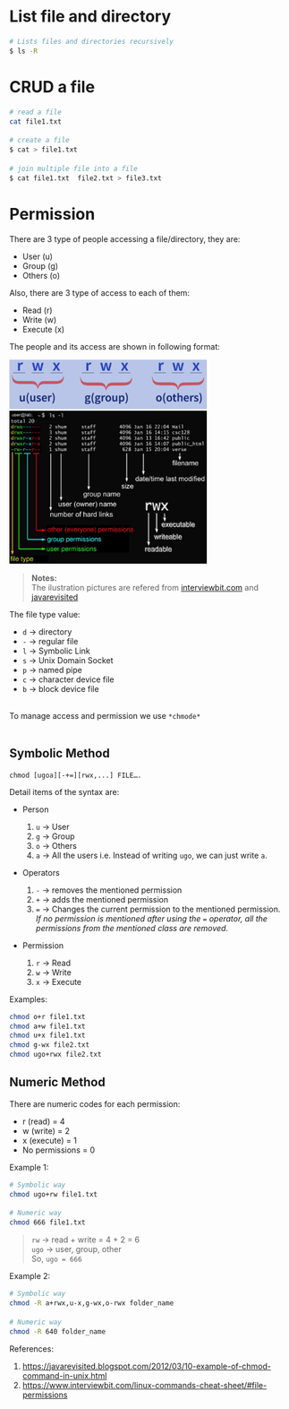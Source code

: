 # List file and directory 
   ``` bash
   # Lists files and directories recursively
   $ ls -R

   ```
# CRUD a file
   ``` bash
   # read a file
   cat file1.txt

   # create a file
   $ cat > file1.txt

   # join multiple file into a file
   $ cat file1.txt  file2.txt > file3.txt
   
   ```
# Permission

   There are 3 type of people accessing a file/directory, they are:
   - User (u)
   - Group (g)
   - Others (o)
   
   Also, there are 3 type of access to each of them:
   - Read (r)
   - Write (w)
   - Execute (x)

   The people and its access are shown in following format:

   
   <img src="images/chmod-person-type.png" alt="" width="70%" height="50%"/>
   <img src="images/file-person-access.png" alt="" width="70%" height="50%"/>
   
   <br/>

   > **Notes:** <br/>
   > The ilustration pictures are refered from [interviewbit.com](https://www.interviewbit.com/linux-commands-cheat-sheet/#file-permissions) and [javarevisited](https://javarevisited.blogspot.com/2012/03/10-example-of-chmod-command-in-unix.html)
   
   The file type value:
   - <code>d</code> → directory
   - <code>-</code> → regular file
   - <code>l</code> → Symbolic Link
   - <code>s</code> → Unix Domain Socket
   - <code>p</code> → named pipe
   - <code>c</code> → character device file
   - <code>b</code> → block device file

   <br/>   
   To manage access and permission we use <code>*chmode*</code> 
   <br/>   
   <br/>  
 
   ## Symbolic Method
   ```
   chmod [ugoa][-+=][rwx,...] FILE….
   ```

   Detail items of the syntax are:
   - Person
      1. <code>u</code> → User
      2. <code>g</code> → Group
      3. <code>o</code> → Others
      4. <code>a</code> → All the users i.e. 
             Instead of writing <code>ugo</code>, we can just write <code>a</code>.

   - Operators
      1. <code>-</code> → removes the mentioned permission
      2. <code>+</code> → adds the mentioned permission
      3. <code>=</code> → Changes the current permission to the mentioned permission. </br>
             *If no permission is mentioned after using the <code>=</code> operator, all the permissions from the mentioned class are removed.*

   - Permission
      1. <code>r</code> → Read
      2. <code>w</code> → Write
      3. <code>x</code> → Execute

   Examples:
   ``` bash
   chmod o+r file1.txt
   chmod a+w file1.txt
   chmod u+x file1.txt
   chmod g-wx file2.txt
   chmod ugo+rwx file2.txt
   ```

   ## Numeric Method
   There are numeric codes for each permission:
   - r (read) = 4
   - w (write) = 2
   - x (execute) = 1
   - No permissions  = 0

   Example 1:
   ``` bash
   # Symbolic way
   chmod ugo+rw file1.txt

   # Numeric way
   chmod 666 file1.txt
   ```
   > <code>rw</code> →  read + write = 4 + 2  = 6 <br/>
   > <code>ugo</code> → user, group, other <br/>
   > So, <code>ugo = 666</code>


   Example 2:
   ``` bash
   # Symbolic way
   chmod -R a+rwx,u-x,g-wx,o-rwx folder_name

   # Numeric way
   chmod -R 640 folder_name
   ```
References:
1. https://javarevisited.blogspot.com/2012/03/10-example-of-chmod-command-in-unix.html
2. https://www.interviewbit.com/linux-commands-cheat-sheet/#file-permissions
    
